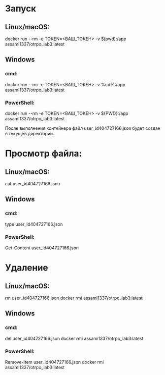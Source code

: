 # Запуск
## Linux/macOS:
docker run --rm -e TOKEN=<ВАШ_ТОКЕН> -v $(pwd):/app assami1337/otrpo_lab3:latest

## Windows
### cmd:
docker run --rm -e TOKEN=<ВАШ_ТОКЕН> -v %cd%:/app assami1337/otrpo_lab3:latest
### PowerShell:
docker run --rm -e TOKEN=<ВАШ_ТОКЕН> -v ${PWD}:/app assami1337/otrpo_lab3:latest

После выполнения контейнера файл user_id404727166.json будет создан в текущей директории.
# Просмотр файла:
## Linux/macOS:
cat user_id404727166.json

## Windows
### cmd:
type user_id404727166.json
### PowerShell:
Get-Content user_id404727166.json

# Удаление 
## Linux/macOS:
rm user_id404727166.json
docker rmi assami1337/otrpo_lab3:latest

## Windows
### cmd:
del user_id404727166.json
docker rmi assami1337/otrpo_lab3:latest
### PowerShell:
Remove-Item user_id404727166.json
docker rmi assami1337/otrpo_lab3:latest

